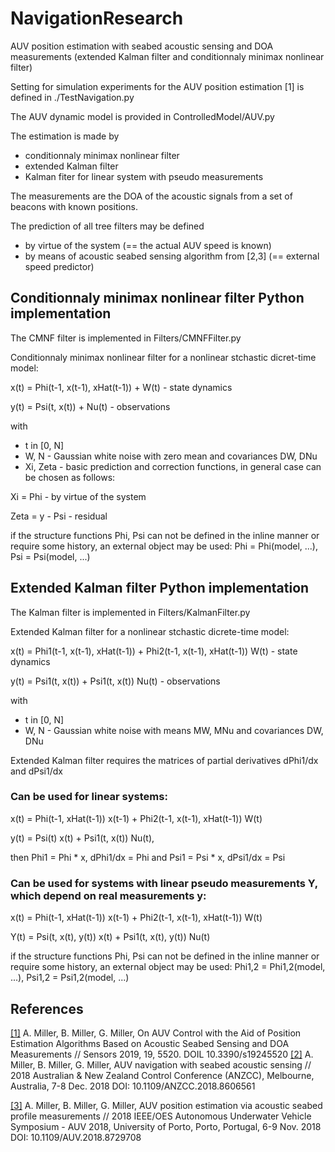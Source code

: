 # NavigationResearch

AUV position estimation with seabed acoustic sensing and DOA measurements (extended Kalman filter and conditionnaly minimax nonlinear filter)

Setting for simulation experiments for the AUV position estimation [1] is defined in ./TestNavigation.py

The AUV dynamic model is provided in ControlledModel/AUV.py

The estimation is made by
- conditionnaly minimax nonlinear filter
- extended Kalman filter
- Kalman fiter for linear system with pseudo measurements

The measurements are the DOA of the acoustic signals from a set of beacons with known positions.

The prediction of all tree filters may be defined 
- by virtue of the system (== the actual AUV speed is known)
- by means of acoustic seabed sensing algorithm from [2,3] (== external speed predictor)


## Conditionnaly minimax nonlinear filter Python implementation

The CMNF filter is implemented in Filters/CMNFFilter.py

Conditionnaly minimax nonlinear filter
for a nonlinear stchastic dicret-time model:

x(t) = Phi(t-1, x(t-1), xHat(t-1)) + W(t)   - state dynamics

y(t) = Psi(t, x(t)) + Nu(t)                 - observations

with 
- t in [0, N]
- W, N - Gaussian white noise with zero mean and covariances DW, DNu
- Xi, Zeta - basic prediction and correction functions, in general case can be chosen as follows:

Xi = Phi                                    - by virtue of the system

Zeta = y - Psi                              - residual

if the structure functions Phi, Psi can not be defined in the 
inline manner or require some history, an external object may be used: Phi = Phi(model, ...), Psi = Psi(model, ...)

## Extended Kalman filter Python implementation
The Kalman filter is implemented in Filters/KalmanFilter.py

Extended Kalman filter
for a nonlinear stchastic dicrete-time model:

x(t) = Phi1(t-1, x(t-1), xHat(t-1)) + Phi2(t-1, x(t-1), xHat(t-1)) W(t)   - state dynamics

y(t) = Psi1(t, x(t)) + Psi1(t, x(t)) Nu(t)                                - observations

with 
- t in [0, N]
- W, N - Gaussian white noise with means MW, MNu and covariances DW, DNu

Extended Kalman filter requires the matrices of partial derivatives dPhi1/dx and dPsi1/dx

### Can be used for linear systems:

x(t) = Phi(t-1, xHat(t-1)) x(t-1) + Phi2(t-1, x(t-1), xHat(t-1)) W(t)

y(t) = Psi(t) x(t) + Psi1(t, x(t)) Nu(t),

then Phi1 = Phi * x, dPhi1/dx = Phi and Psi1 = Psi * x, dPsi1/dx = Psi

### Can be used for systems with linear pseudo measurements Y, which depend on real measurements y:

x(t) = Phi(t-1, xHat(t-1)) x(t-1) + Phi2(t-1, x(t-1), xHat(t-1)) W(t)

Y(t) = Psi(t, x(t), y(t)) x(t) + Psi1(t, x(t), y(t)) Nu(t)

if the structure functions Phi, Psi can not be defined in the 
inline manner or require some history, an external object may be used: Phi1,2 = Phi1,2(model, ...), Psi1,2 = Psi1,2(model, ...)

## References
[[1]](https://www.mdpi.com/1424-8220/19/24/5520) A. Miller, B. Miller, G. Miller, On AUV Control with the Aid of Position Estimation Algorithms Based on Acoustic Seabed Sensing and DOA Measurements // Sensors 2019, 19, 5520.
DOIL 10.3390/s19245520
[[2]](https://ieeexplore.ieee.org/document/8606561)	A. Miller, B. Miller, G. Miller, AUV navigation with seabed acoustic sensing // 2018 Australian & New Zealand Control Conference (ANZCC), Melbourne, Australia, 7-8 Dec. 2018
DOI: 10.1109/ANZCC.2018.8606561

[[3]](https://ieeexplore.ieee.org/document/8729708) A. Miller, B. Miller, G. Miller, AUV position estimation via acoustic seabed profile measurements // 2018 IEEE/OES Autonomous Underwater Vehicle Symposium - AUV 2018, University of Porto, Porto, Portugal, 6-9 Nov. 2018
DOI: 10.1109/AUV.2018.8729708
